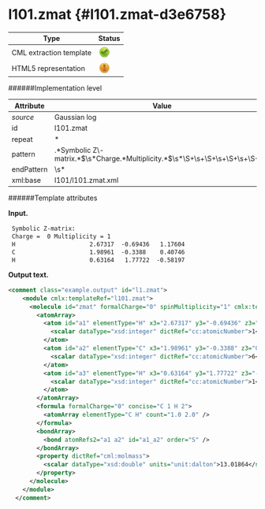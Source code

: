 # l101.zmat {#l101.zmat-d3e6758}


| Type                                                                                                                                                | Status                                                                                                                                              |
|----|----|
| CML extraction template                                                                                                                             | ![](/imgs/Total.png)                                                                                                                                |
| HTML5 representation                                                                                                                                | ![](/imgs/Partial.png)                                                                                                                              |

######Implementation level

| Attribute                                                                                                                                           | Value                                                                                                                                               |
|----|----|
| *source*                                                                                                                                            | Gaussian log                                                                                                                                        |
| id                                                                                                                                                  | l101.zmat                                                                                                                                           |
| repeat                                                                                                                                              | \*                                                                                                                                                  |
| pattern                                                                                                                                             | .\*Symbolic Z\\-matrix.\*\$\\s\*Charge.\*Multiplicity.\*\$\\s\*\\S+\\s+\\S+\\s+\\S+\\s+\\S+\\s\*                                                    |
| endPattern                                                                                                                                          | \\s\*                                                                                                                                               |
| xml:base                                                                                                                                            | l101/l101.zmat.xml                                                                                                                                  |

######Template attributes

**Input.**

     Symbolic Z-matrix:
     Charge =  0 Multiplicity = 1
     H                     2.67317  -0.69436   1.17604 
     C                     1.98961  -0.3388    0.40746 
     H                     0.63164   1.77722  -0.58197 
      

**Output text.**

```xml
<comment class="example.output" id="l1.zmat">
    <module cmlx:templateRef="l101.zmat">
      <molecule id="zmat" formalCharge="0" spinMultiplicity="1" cmlx:templateRef="mol">
        <atomArray>
          <atom id="a1" elementType="H" x3="2.67317" y3="-0.69436" z3="1.17604">
            <scalar dataType="xsd:integer" dictRef="cc:atomicNumber">1</scalar>
          </atom>
          <atom id="a2" elementType="C" x3="1.98961" y3="-0.3388" z3="0.40746">
            <scalar dataType="xsd:integer" dictRef="cc:atomicNumber">6</scalar>
          </atom>
          <atom id="a3" elementType="H" x3="0.63164" y3="1.77722" z3="-0.58197">
            <scalar dataType="xsd:integer" dictRef="cc:atomicNumber">1</scalar>
          </atom>
        </atomArray>
        <formula formalCharge="0" concise="C 1 H 2">
          <atomArray elementType="C H" count="1.0 2.0" />
        </formula>
        <bondArray>
          <bond atomRefs2="a1 a2" id="a1_a2" order="S" />
        </bondArray>
        <property dictRef="cml:molmass">
          <scalar dataType="xsd:double" units="unit:dalton">13.01864</scalar>
        </property>
      </molecule>
    </module>
  </comment>
```
